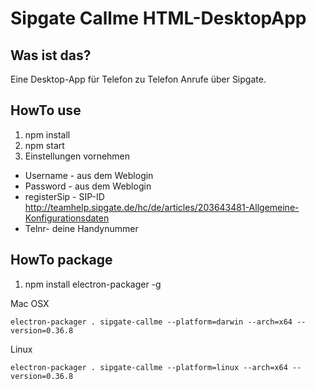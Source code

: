# Sipgate Callme HTML-DesktopApp
## Was ist das?
Eine Desktop-App für Telefon zu Telefon Anrufe über Sipgate.

## HowTo use
1. npm install
2. npm start
3. Einstellungen vornehmen

- Username - aus dem Weblogin
- Password - aus dem Weblogin
- registerSip - SIP-ID http://teamhelp.sipgate.de/hc/de/articles/203643481-Allgemeine-Konfigurationsdaten
- Telnr- deine Handynummer

## HowTo package
1. npm install electron-packager -g

Mac OSX
```
electron-packager . sipgate-callme --platform=darwin --arch=x64 --version=0.36.8
```
Linux
```
electron-packager . sipgate-callme --platform=linux --arch=x64 --version=0.36.8
```

